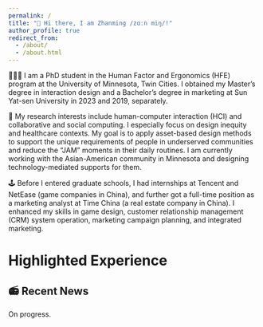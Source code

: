 ```yaml
---
permalink: /
title: "👋 Hi there, I am Zhanming /zɑːn miŋ/!"
author_profile: true
redirect_from: 
  - /about/
  - /about.html
---
```


🧑🏻‍💻 I am a PhD student in the Human Factor and Ergonomics (HFE) program at the University of Minnesota, Twin Cities. I obtained my Master’s degree in interaction design and a Bachelor’s degree in marketing at Sun Yat-sen University in 2023 and 2019, separately.

🏥 My research interests include human-computer interaction (HCI) and collaborative and social computing. I especially focus on design inequity and healthcare contexts. My goal is to apply asset-based design methods to support the unique requirements of people in underserved communities and reduce the “JAM” moments in their daily routines. I am currently working with the Asian-American community in Minnesota and designing technology-mediated supports for them.

🕹 Before I entered graduate schools, I had internships at Tencent and NetEase (game companies in China), and further got a full-time position as a marketing analyst at Time China (a real estate company in China). I enhanced my skills in game design, customer relationship management (CRM) system operation, marketing campaign planning, and integrated marketing.

# Highlighted Experience

## 📻 Recent News

On progress.
